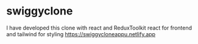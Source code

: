 # swiggyclone
I have developed this clone with react and ReduxToolkit
react for frontend 
and tailwind for styling 
https://swiggycloneappu.netlify.app


